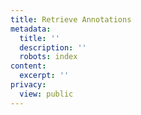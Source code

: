 ```yaml
---
title: Retrieve Annotations
metadata:
  title: ''
  description: ''
  robots: index
content:
  excerpt: ''
privacy:
  view: public
---
```


